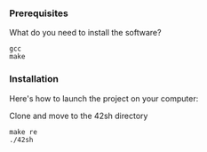 ### Prerequisites

What do you need to install the software?

```
gcc
make
```

### Installation

Here's how to launch the project on your computer:

Clone and move to the 42sh directory

```
make re
./42sh
```
